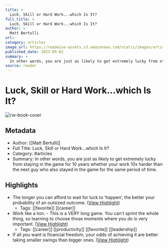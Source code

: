 ```yaml
---
title: >
  Luck, Skill or Hard Work...which Is It?
full_title: >
  Luck, Skill or Hard Work...which Is It?
author: >
  Matt Bertulli
url: 
category: articles
image_url: https://readwise-assets.s3.amazonaws.com/static/images/article0.00998d930354.png
published_date: 2023-09-02
summary: >
  In other words, you are just as likely to get extremely lucky from staying in the game for 10 years whether your work 10x harder than the next guy who also stayed in the game for the same period of time.
source: reader
---
```

# Luck, Skill or Hard Work...which Is It?

![rw-book-cover](https://readwise-assets.s3.amazonaws.com/static/images/article0.00998d930354.png)

## Metadata
- Author: [[Matt Bertulli]]
- Full Title: Luck, Skill or Hard Work...which Is It?
- Category: #articles
- Summary: In other words, you are just as likely to get extremely lucky from staying in the game for 10 years whether your work 10x harder than the next guy who also stayed in the game for the same period of time.

## Highlights
- The longer you can afford to wait for luck to ‘happen’, the better your probability of an outsized outcome. ([View Highlight](https://read.readwise.io/read/01h9gaeavks422jrpxyjke0cdh))
    - Tags: [[favorite]] [[career]] 
- Work like a lion. - This is a VERY long game. You can't sprint the whole thing, so learning to choose those moments where you do is very important. ([View Highlight](https://read.readwise.io/read/01h9gafcpsb8qrgghrr5kd60ca))
    - Tags: [[career]] [[productivity]] [[favorite]] [[leadership]] 
- If all you want is financial freedom, your odds of achieving it are better taking smaller swings than bigger ones. ([View Highlight](https://read.readwise.io/read/01h9gafkdqbn5zqz3gkmxjnzxy))



